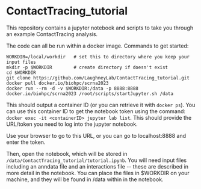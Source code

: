 # ContactTracing_tutorial

This repository contains a jupyter notebook and scripts to take you through an example ContactTracing analysis.

The code can all be run within a docker image. Commands to get started:
```
WORKDIR=/local/workdir   # set this to directory where you keep your input files
mkdir -p $WORKDIR        # create directory if doesn't exist
cd $WORKDIR
git clone https://github.com/LaughneyLab/ContactTracing_tutorial.git
docker pull docker.io/biohpc/scrna2023
docker run --rm -d -v $WORKDIR:/data -p 8888:8888 docker.io/biohpc/scrna2023 /root/scripts/startJupyter.sh /data
```

This should output a container ID (or you can retrieve it with `docker ps`). You can use this container ID to get the notebook token using the command: `docker exec -it <containerID> jupyter lab list`. This should provide the URL/token you need to log into the jupyter notebook.

Use your browser to go to this URL, or you can go to localhost:8888 and enter the token.

Then, open the notebook, which will be stored in `/data/ContactTracing_tutorial/tutorial.ipynb`. You will need input files including an anndata file and an interactions file -- these are described in more detail in the notebook. You can place the files in $WORKDIR on your machine, and they will be found in /data within in the notebook.

